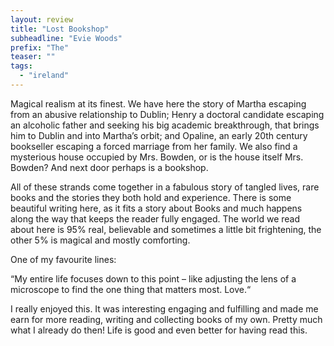 ```yaml
---
layout: review
title: "Lost Bookshop"
subheadline: "Evie Woods"
prefix: "The"
teaser: ""
tags:
  - "ireland"
---
```


Magical realism at its finest. We have here the story of Martha escaping from
an abusive relationship to Dublin; Henry a doctoral candidate escaping an
alcoholic father and seeking his big academic breakthrough, that brings him to
Dublin and into Martha’s orbit; and Opaline, an early 20th century bookseller
escaping a forced marriage from her family. We also find a mysterious house
occupied by Mrs. Bowden, or is the house itself Mrs. Bowden? And next door
perhaps is a bookshop.

All of these strands come together in a fabulous story of tangled lives, rare
books and the stories they both hold and experience. There is some beautiful
writing here, as it fits a story about Books and much happens along the way
that keeps the reader fully engaged. The world we read about here is 95% real,
believable and sometimes a little bit frightening, the other 5% is magical and
mostly comforting.

One of my favourite lines: 

“My entire life focuses down to this point – like adjusting the lens of a
microscope to find the one thing that matters most. Love.“

I really enjoyed this. It was interesting engaging and fulfilling and made me
earn for more reading, writing and collecting books of my own. Pretty much what
I already do then! Life is good and even better for having read this.

